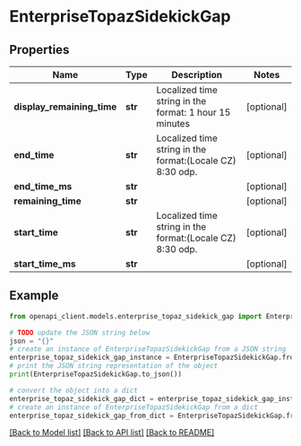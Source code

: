 # EnterpriseTopazSidekickGap


## Properties

Name | Type | Description | Notes
------------ | ------------- | ------------- | -------------
**display_remaining_time** | **str** | Localized time string in the format: 1 hour 15 minutes | [optional] 
**end_time** | **str** | Localized time string in the format:(Locale CZ) 8:30 odp. | [optional] 
**end_time_ms** | **str** |  | [optional] 
**remaining_time** | **str** |  | [optional] 
**start_time** | **str** | Localized time string in the format:(Locale CZ) 8:30 odp. | [optional] 
**start_time_ms** | **str** |  | [optional] 

## Example

```python
from openapi_client.models.enterprise_topaz_sidekick_gap import EnterpriseTopazSidekickGap

# TODO update the JSON string below
json = "{}"
# create an instance of EnterpriseTopazSidekickGap from a JSON string
enterprise_topaz_sidekick_gap_instance = EnterpriseTopazSidekickGap.from_json(json)
# print the JSON string representation of the object
print(EnterpriseTopazSidekickGap.to_json())

# convert the object into a dict
enterprise_topaz_sidekick_gap_dict = enterprise_topaz_sidekick_gap_instance.to_dict()
# create an instance of EnterpriseTopazSidekickGap from a dict
enterprise_topaz_sidekick_gap_from_dict = EnterpriseTopazSidekickGap.from_dict(enterprise_topaz_sidekick_gap_dict)
```
[[Back to Model list]](../README.md#documentation-for-models) [[Back to API list]](../README.md#documentation-for-api-endpoints) [[Back to README]](../README.md)


